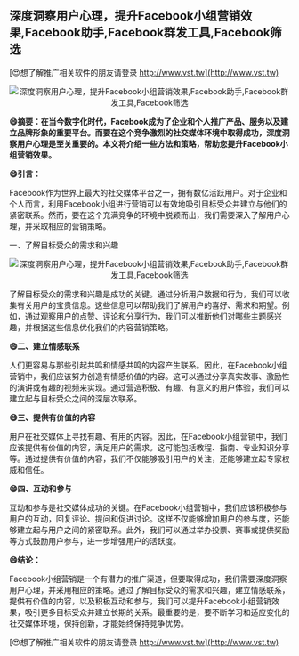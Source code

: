 ## **深度洞察用户心理，提升Facebook小组营销效果,Facebook助手,Facebook群发工具,Facebook筛选**

[😍想了解推广相关软件的朋友请登录 http://www.vst.tw](http://www.vst.tw)

 <center><img src="https://vst.tw/MP4/tuiguang/png/1.png" alt="深度洞察用户心理，提升Facebook小组营销效果,Facebook助手,Facebook群发工具,Facebook筛选"></center>

**😄摘要：在当今数字化时代，Facebook成为了企业和个人推广产品、服务以及建立品牌形象的重要平台。而要在这个竞争激烈的社交媒体环境中取得成功，深度洞察用户心理是至关重要的。本文将介绍一些方法和策略，帮助您提升Facebook小组营销效果。**

**😄引言：**

Facebook作为世界上最大的社交媒体平台之一，拥有数亿活跃用户。对于企业和个人而言，利用Facebook小组进行营销可以有效地吸引目标受众并建立与他们的紧密联系。然而，要在这个充满竞争的环境中脱颖而出，我们需要深入了解用户心理，并采取相应的营销策略。

一、了解目标受众的需求和兴趣

 <center><img src="https://vst.tw/MP4/tuiguang/png/7.png" alt="深度洞察用户心理，提升Facebook小组营销效果,Facebook助手,Facebook群发工具,Facebook筛选"></center>

了解目标受众的需求和兴趣是成功的关键。通过分析用户数据和行为，我们可以收集有关用户的宝贵信息。这些信息可以帮助我们了解用户的喜好、需求和期望。例如，通过观察用户的点赞、评论和分享行为，我们可以推断他们对哪些主题感兴趣，并根据这些信息优化我们的内容营销策略。

**😄二、建立情感联系**

人们更容易与那些引起共鸣和情感共鸣的内容产生联系。因此，在Facebook小组营销中，我们应该努力创造有情感价值的内容。这可以通过分享真实故事、激励性的演讲或有趣的视频来实现。通过营造积极、有趣、有意义的用户体验，我们可以建立起与目标受众之间的深层次联系。

**😄三、提供有价值的内容**

用户在社交媒体上寻找有趣、有用的内容。因此，在Facebook小组营销中，我们应该提供有价值的内容，满足用户的需求。这可能包括教程、指南、专业知识分享等。通过提供有价值的内容，我们不仅能够吸引用户的关注，还能够建立起专家权威和信任。

**😄四、互动和参与**

互动和参与是社交媒体成功的关键。在Facebook小组营销中，我们应该积极参与用户的互动，回复评论、提问和促进讨论。这样不仅能够增加用户的参与度，还能够建立起与用户之间的紧密联系。此外，我们可以通过举办投票、赛事或提供奖励等方式鼓励用户参与，进一步增强用户的活跃度。

**😄结论：**

Facebook小组营销是一个有潜力的推广渠道，但要取得成功，我们需要深度洞察用户心理，并采用相应的策略。通过了解目标受众的需求和兴趣，建立情感联系，提供有价值的内容，以及积极互动和参与，我们可以提升Facebook小组营销效果，吸引更多目标受众并建立长期的关系。最重要的是，要不断学习和适应变化的社交媒体环境，保持创新，才能始终保持竞争优势。

[😍想了解推广相关软件的朋友请登录 http://www.vst.tw](http://www.vst.tw)



